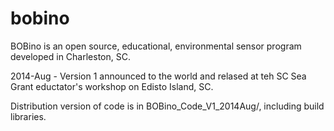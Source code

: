 bobino
======

BOBino is an open source, educational, environmental sensor program developed in Charleston, SC.

2014-Aug - Version 1 announced to the world and relased at teh SC Sea Grant eductator's workshop on Edisto Island, SC.

Distribution version of code is in BOBino_Code_V1_2014Aug/, including build libraries.
